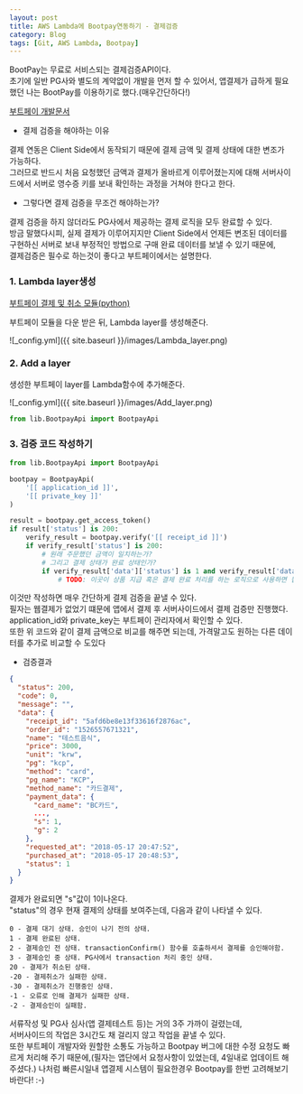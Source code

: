 ```yaml
---
layout: post
title: AWS Lambda에 Bootpay연동하기 - 결제검증
category: Blog
tags: [Git, AWS Lambda, Bootpay]
---
```

BootPay는 무료로 서비스되는 결제검증API이다.<br>
초기에 일반 PG사와 별도의 계약없이 개발을 먼저 할 수 있어서, 앱결제가 급하게 필요했던 나는 BootPay를 이용하기로 했다.(매우간단하다!)

[부트페이 개발문서](https://docs.bootpay.co.kr)

* 결제 검증을 해야하는 이유

결제 연동은 Client Side에서 동작되기 때문에 결제 금액 및 결제 상태에 대한 변조가 가능하다.<br>
그러므로 반드시 처음 요청했던 금액과 결제가 올바르게 이루어졌는지에 대해 서버사이드에서 서버로 영수증 키를 보내 확인하는 과정을 거쳐야 한다고 한다.

* 그렇다면 결제 검증을 무조건 해야하는가?

결제 검증을 하지 않더라도 PG사에서 제공하는 결제 로직을 모두 완료할 수 있다.<br>
방금 말했다시피, 실제 결제가 이루어지지만 Client Side에서 언제든 변조된 데이터를 구현하신 서버로 보내 부정적인 방법으로 구매 완료 데이터를 보낼 수 있기 때문에,<br>
결제검증은 필수로 하는것이 좋다고 부트페이에서는 설명한다.



### 1. Lambda layer생성

[부트페이 결제 및 취소 모듈(python)](https://github.com/bootpay/server_python)

부트페이 모듈을 다운 받은 뒤, Lambda layer를 생성해준다.

![_config.yml]({{ site.baseurl }}/images/Lambda_layer.png)



### 2. Add a layer

생성한 부트페이 layer를 Lambda함수에 추가해준다.

![_config.yml]({{ site.baseurl }}/images/Add_layer.png)

```py
from lib.BootpayApi import BootpayApi
```


### 3. 검증 코드 작성하기

```py
from lib.BootpayApi import BootpayApi

bootpay = BootpayApi(
    '[[ application_id ]]',
    '[[ private_key ]]'
)

result = bootpay.get_access_token()
if result['status'] is 200:
    verify_result = bootpay.verify('[[ receipt_id ]]')
    if verify_result['status'] is 200:
        # 원래 주문했던 금액이 일치하는가?
        # 그리고 결제 상태가 완료 상태인가?
        if verify_result['data']['status'] is 1 and verify_result['data']['price'] is price:
            # TODO: 이곳이 상품 지급 혹은 결제 완료 처리를 하는 로직으로 사용하면 됩니다.
```

이것만 작성하면 매우 간단하게 결제 검증을 끝낼 수 있다.<br>
필자는 웹결제가 없었기 떄문에 앱에서 결제 후 서버사이드에서 결제 검증만 진행했다.<br>
application_id와 private_key는 부트페이 관리자에서 확인할 수 있다.<br>
또한 위 코드와 같이 결제 금액으로 비교를 해주면 되는데, 가격말고도 원하는 다른 데이터를 추가로 비교할 수 도있다<br>


* 검증결과

```json
{
  "status": 200,
  "code": 0,
  "message": "",
  "data": {
    "receipt_id": "5afd6be8e13f33616f2876ac",
    "order_id": "1526557671321",
    "name": "테스트음식",
    "price": 3000,
    "unit": "krw",
    "pg": "kcp",
    "method": "card",
    "pg_name": "KCP",
    "method_name": "카드결제",
    "payment_data": {
      "card_name": "BC카드",
      ...,
      "s": 1,
      "g": 2
    },
    "requested_at": "2018-05-17 20:47:52",
    "purchased_at": "2018-05-17 20:48:53",
    "status": 1
  }
}
```

결제가 완료되면 "s"값이 1이나온다.<br>
"status"의 경우 현재 결제의 상태를 보여주는데, 다음과 같이 나타낼 수 있다.


```
0 - 결제 대기 상태. 승인이 나기 전의 상태.
1 - 결제 완료된 상태.
2 - 결제승인 전 상태. transactionConfirm() 함수를 호출하셔서 결제를 승인해야함.
3 - 결제승인 중 상태. PG사에서 transaction 처리 중인 상태.
20 - 결제가 취소된 상태.
-20 - 결제취소가 실패한 상태.
-30 - 결제취소가 진행중인 상태.
-1 - 오류로 인해 결제가 실패한 상태.
-2 - 결제승인이 실패함.
```


서류작성 및 PG사 심사(앱 결제테스트 등)는 거의 3주 가까이 걸렸는데,<br>
서버사이드의 작업은 3시간도 채 걸리지 않고 작업을 끝낼 수 있다.<br>
또한 부트페이 개발자와 원할한 소통도 가능하고 Bootpay 버그에 대한 수정 요청도 빠르게 처리해 주기 때문에,(필자는 앱단에서 요청사항이 있었는데, 4일내로 업데이트 해주셨다.)
나처럼 빠른시일내 앱결제 시스템이 필요한경우 Bootpay를 한번 고려해보기 바란다! :-)
